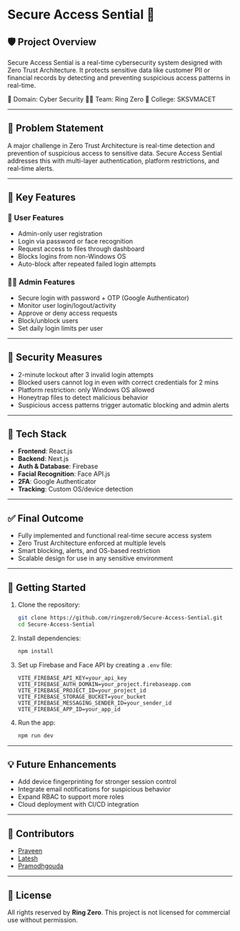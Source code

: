 # Secure Access Sential 🔐

## 🛡️ Project Overview

Secure Access Sential is a real-time cybersecurity system designed with Zero Trust Architecture. It protects sensitive data like customer PII or financial records by detecting and preventing suspicious access patterns in real-time.

🎯 Domain: Cyber Security
👨‍💻 Team: Ring Zero
🏫 College: SKSVMACET

---

## 🚨 Problem Statement

A major challenge in Zero Trust Architecture is real-time detection and prevention of suspicious access to sensitive data. Secure Access Sential addresses this with multi-layer authentication, platform restrictions, and real-time alerts.

---

## 🎯 Key Features

### 👤 User Features

* Admin-only user registration
* Login via password or face recognition
* Request access to files through dashboard
* Blocks logins from non-Windows OS
* Auto-block after repeated failed login attempts

### 👨‍💼 Admin Features

* Secure login with password + OTP (Google Authenticator)
* Monitor user login/logout/activity
* Approve or deny access requests
* Block/unblock users
* Set daily login limits per user

---

## 🔐 Security Measures

* 2-minute lockout after 3 invalid login attempts
* Blocked users cannot log in even with correct credentials for 2 mins
* Platform restriction: only Windows OS allowed
* Honeytrap files to detect malicious behavior
* Suspicious access patterns trigger automatic blocking and admin alerts

---

## 🧰 Tech Stack

* **Frontend**: React.js
* **Backend**: Next.js
* **Auth & Database**: Firebase
* **Facial Recognition**: Face API.js
* **2FA**: Google Authenticator
* **Tracking**: Custom OS/device detection

---

## ✅ Final Outcome

* Fully implemented and functional real-time secure access system
* Zero Trust Architecture enforced at multiple levels
* Smart blocking, alerts, and OS-based restriction
* Scalable design for use in any sensitive environment

---

## 🚀 Getting Started

1. Clone the repository:

   ```bash
   git clone https://github.com/ringzero0/Secure-Access-Sential.git
   cd Secure-Access-Sential
   ```

2. Install dependencies:

   ```bash
   npm install
   ```

3. Set up Firebase and Face API by creating a `.env` file:

   ```env
   VITE_FIREBASE_API_KEY=your_api_key
   VITE_FIREBASE_AUTH_DOMAIN=your_project.firebaseapp.com
   VITE_FIREBASE_PROJECT_ID=your_project_id
   VITE_FIREBASE_STORAGE_BUCKET=your_bucket
   VITE_FIREBASE_MESSAGING_SENDER_ID=your_sender_id
   VITE_FIREBASE_APP_ID=your_app_id
   ```

4. Run the app:

   ```bash
   npm run dev
   ```

---

## 💡 Future Enhancements

* Add device fingerprinting for stronger session control
* Integrate email notifications for suspicious behavior
* Expand RBAC to support more roles
* Cloud deployment with CI/CD integration

---

## 👥 Contributors

* [Praveen](https://www.linkedin.com/in/prvnp/)
* [Latesh](https://www.linkedin.com/in/latesh-shetty-ab0a70308/)
* [Pramodhgouda](https://www.linkedin.com/in/pramodgouda-v-k-04030b261/)

---

## 🏁 License

All rights reserved by **Ring Zero**. This project is not licensed for commercial use without permission.
